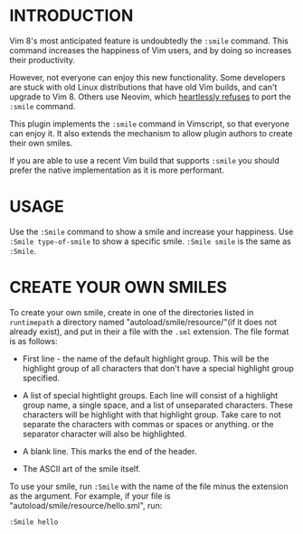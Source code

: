 INTRODUCTION
============

Vim 8's most anticipated feature is undoubtedly the `:smile` command. This
command increases the happiness of Vim users, and by doing so increases their
productivity.

However, not everyone can enjoy this new functionality. Some developers are
stuck with old Linux distributions that have old Vim builds, and can't upgrade
to Vim 8. Others use Neovim, which [heartlessly
refuses](https://github.com/neovim/neovim/issues/5116) to port the `:smile`
command.

This plugin implements the `:smile` command in Vimscript, so that everyone can
enjoy it. It also extends the mechanism to allow plugin authors to create their
own smiles.

If you are able to use a recent Vim build that supports `:smile` you should
prefer the native implementation as it is more performant.


USAGE
=====

Use the `:Smile` command to show a smile and increase your happiness. Use
`:Smile type-of-smile` to show a specific smile. `:Smile smile` is the same
as `:Smile`.


CREATE YOUR OWN SMILES
======================

To create your own smile, create in one of the directories listed in
`runtimepath` a directory named "autoload/smile/resource/"(if it does not
already exist), and put in their a file with the `.sml` extension.  The file
format is as follows:

 - First line - the name of the default highlight group. This will be the
   highlight group of all characters that don't have a special highlight group
   specified.

 - A list of special hightlight groups. Each line will consist of a highlight
   group name, a single space, and a list of unseparated characters. These
   characters will be highlight with that highlight group.  Take care to not
   separate the characters with commas or spaces or anything.  or the
   separator character will also be highlighted.

 - A blank line. This marks the end of the header.

 - The ASCII art of the smile itself.

To use your smile, run `:Smile` with the name of the file minus the extension
as the argument.
For example, if your file is "autoload/smile/resource/hello.sml", run:
```vimscript
:Smile hello
```
